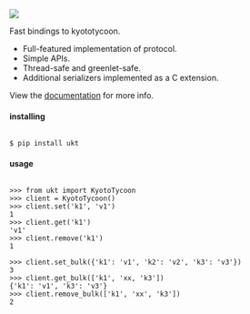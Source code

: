 ![](http://media.charlesleifer.com/blog/photos/logo-1.png)

Fast bindings to kyototycoon.

* Full-featured implementation of protocol.
* Simple APIs.
* Thread-safe and greenlet-safe.
* Additional serializers implemented as a C extension.

View the [documentation](http://ukt.readthedocs.io/en/latest/) for more info.

#### installing

```console

$ pip install ukt
```

#### usage

```pycon

>>> from ukt import KyotoTycoon
>>> client = KyotoTycoon()
>>> client.set('k1', 'v1')
1
>>> client.get('k1')
'v1'
>>> client.remove('k1')
1

>>> client.set_bulk({'k1': 'v1', 'k2': 'v2', 'k3': 'v3'})
3
>>> client.get_bulk(['k1', 'xx, 'k3'])
{'k1': 'v1', 'k3': 'v3'}
>>> client.remove_bulk(['k1', 'xx', 'k3'])
2
```
